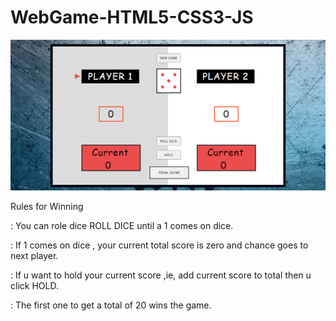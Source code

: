 # WebGame-HTML5-CSS3-JS

![](overview.png)

Rules for Winning

: You can role dice ROLL DICE until a 1 comes on dice.

: If 1 comes on dice , your current total score is zero and chance goes to next player.

: If u want to hold your current score ,ie, add current score to total then u click HOLD.

: The first one to get a total of 20 wins the game.

